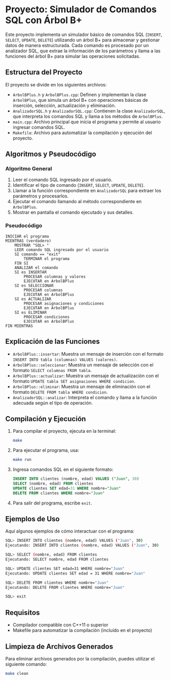 
# Proyecto: Simulador de Comandos SQL con Árbol B+

Este proyecto implementa un simulador básico de comandos SQL (`INSERT`, `SELECT`, `UPDATE`, `DELETE`) 
utilizando un árbol B+ para almacenar y gestionar datos de manera estructurada. 
Cada comando es procesado por un analizador SQL, que extrae la información de los parámetros
y llama a las funciones del árbol B+ para simular las operaciones solicitadas.

## Estructura del Proyecto

El proyecto se divide en los siguientes archivos:

- `ArbolBPlus.h` y `ArbolBPlus.cpp`: Definen y implementan la clase `ArbolBPlus`, que simula un árbol B+ con operaciones
  básicas de inserción, selección, actualización y eliminación.
- `AnalizadorSQL.h` y `AnalizadorSQL.cpp`: Contienen la clase `AnalizadorSQL`, que interpreta los comandos SQL y llama
  a los métodos de `ArbolBPlus`.
- `main.cpp`: Archivo principal que inicia el programa y permite al usuario ingresar comandos SQL.
- `Makefile`: Archivo para automatizar la compilación y ejecución del proyecto.

## Algoritmos y Pseudocódigo

### Algoritmo General

1. Leer el comando SQL ingresado por el usuario.
2. Identificar el tipo de comando (`INSERT`, `SELECT`, `UPDATE`, `DELETE`).
3. Llamar a la función correspondiente en `AnalizadorSQL` para extraer los parámetros y procesarlos.
4. Ejecutar el comando llamando al método correspondiente en `ArbolBPlus`.
5. Mostrar en pantalla el comando ejecutado y sus detalles.

### Pseudocódigo

```pseudo
INICIAR el programa
MIENTRAS (verdadero)
    MOSTRAR "SQL> "
    LEER comando SQL ingresado por el usuario
    SI comando == "exit"
        TERMINAR el programa
    FIN SI
    ANALIZAR el comando
    SI es INSERTAR
        PROCESAR columnas y valores
        EJECUTAR en ArbolBPlus
    SI es SELECCIONAR
        PROCESAR columnas
        EJECUTAR en ArbolBPlus
    SI es ACTUALIZAR
        PROCESAR asignaciones y condiciones
        EJECUTAR en ArbolBPlus
    SI es ELIMINAR
        PROCESAR condiciones
        EJECUTAR en ArbolBPlus
FIN MIENTRAS
```

## Explicación de las Funciones

- `ArbolBPlus::insertar`: Muestra un mensaje de inserción con el formato `INSERT INTO tabla (columnas) VALUES (valores)`.
- `ArbolBPlus::seleccionar`: Muestra un mensaje de selección con el formato `SELECT columnas FROM tabla`.
- `ArbolBPlus::actualizar`: Muestra un mensaje de actualización con el formato `UPDATE tabla SET asignaciones WHERE condicion`.
- `ArbolBPlus::eliminar`: Muestra un mensaje de eliminación con el formato `DELETE FROM tabla WHERE condicion`.
- `AnalizadorSQL::analizar`: Interpreta el comando y llama a la función adecuada según el tipo de operación.

## Compilación y Ejecución

1. Para compilar el proyecto, ejecuta en la terminal:

    ```bash
    make
    ```

2. Para ejecutar el programa, usa:

    ```bash
    make run
    ```

3. Ingresa comandos SQL en el siguiente formato:

    ```sql
    INSERT INTO clientes (nombre, edad) VALUES ("Juan", 30)
    SELECT (nombre, edad) FROM clientes
    UPDATE clientes SET edad=31 WHERE nombre="Juan"
    DELETE FROM clientes WHERE nombre="Juan"
    ```

4. Para salir del programa, escribe `exit`.

## Ejemplos de Uso

Aquí algunos ejemplos de cómo interactuar con el programa:

```bash
SQL> INSERT INTO clientes (nombre, edad) VALUES ("Juan", 30)
Ejecutando: INSERT INTO clientes (nombre, edad) VALUES ("Juan", 30)

SQL> SELECT (nombre, edad) FROM clientes
Ejecutando: SELECT nombre, edad FROM clientes

SQL> UPDATE clientes SET edad=31 WHERE nombre="Juan"
Ejecutando: UPDATE clientes SET edad = 31 WHERE nombre="Juan"

SQL> DELETE FROM clientes WHERE nombre="Juan"
Ejecutando: DELETE FROM clientes WHERE nombre="Juan"

SQL> exit
```

## Requisitos

- Compilador compatible con C++11 o superior
- Makefile para automatizar la compilación (incluido en el proyecto)

## Limpieza de Archivos Generados

Para eliminar archivos generados por la compilación, puedes utilizar el siguiente comando:

```bash
make clean
```
